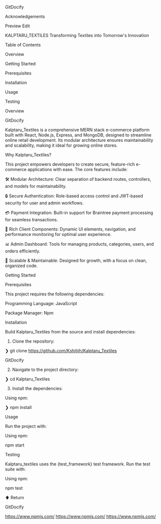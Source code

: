 GitDocify

Acknowledgements

Preview Edit

KALPTARU_TEXTILES Transforming Textiles into Tomorrow's Innovation

Table of Contents

Overview

Getting Started

Prerequisites

Installation

Usage

Testing

Overview

GitDocify

Kalptaru_Textiles is a comprehensive MERN stack e-commerce platform
built with React, Node.js, Express, and MongoDB, designed to streamline
online retail development. Its modular architecture ensures
maintainability and scalability, making it ideal for growing online
stores.

Why Kalptaru_Textiles?

This project empowers developers to create secure, feature-rich
e-commerce applications with ease. The core features include:

🛠 Modular Architecture: Clear separation of backend routes, controllers,
and models for maintainability.

🔒 Secure Authentication: Role-based access control and JWT-based
security for user and admin workflows.

💳 Payment Integration: Built-in support for Braintree payment
processing for seamless transactions.

🎨 Rich Client Components: Dynamic UI elements, navigation, and
performance monitoring for optimal user experience.

📊 Admin Dashboard: Tools for managing products, categories, users, and
orders efficiently.

🚀 Scalable & Maintainable: Designed for growth, with a focus on clean,
organized code.

Getting Started

Prerequisites

This project requires the following dependencies:

Programming Language: JavaScript

Package Manager: Npm

Installation

Build Kalptaru_Textiles from the source and install dependencies:

1.  Clone the repository:

❯ git clone https://github.com/Kshitijh/Kalptaru_Textiles

GitDocify

2.  Navigate to the project directory:

❯ cd Kalptaru_Textiles

3.  Install the dependencies:

Using npm:

❯ npm install

Usage

Run the project with:

Using npm:

npm start

Testing

Kalptaru_textiles uses the {test_framework} test framework. Run the test
suite with:

Using npm:

npm test

⬆ Return

GitDocify

https://www.npmjs.com/ https://www.npmjs.com/ https://www.npmjs.com/
